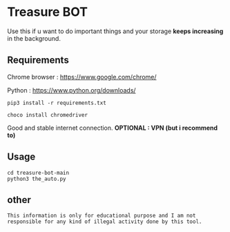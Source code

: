 # Treasure BOT
Use this if u want to do important things and your storage **keeps increasing** in the background.

## Requirements

Chrome browser : https://www.google.com/chrome/

Python : https://www.python.org/downloads/

```
pip3 install -r requirements.txt
```
```
choco install chromedriver
```
Good and stable internet connection.
**OPTIONAL : VPN (but i recommend to)**

## Usage

```
cd treasure-bot-main
python3 the_auto.py
```

## other
    This information is only for educational purpose and I am not responsible for any kind of illegal activity done by this tool.
